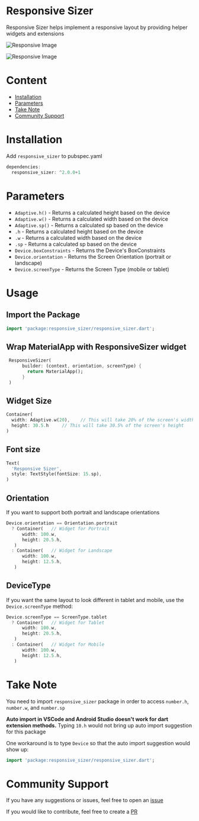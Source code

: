 # Responsive Sizer

Responsive Sizer helps implement a responsive layout by providing helper widgets and extensions

![Responsive Image](https://github.com/TechnoUrmish/Sizer/blob/master/example/images/img_ss_with_lib.png)

![Responsive Image](https://github.com/TechnoUrmish/Sizer/blob/master/example/images/img_ss_without_lib.png)

# Content

- [Installation](#Installation)
- [Parameters](#Parameters)
- [Take Note](#take-note)
- [Community Support](#community-support)

# Installation
Add `responsive_sizer` to pubspec.yaml
```dart
dependencies:
  responsive_sizer: ^2.0.0+1
```

# Parameters

* `Adaptive.h()` - Returns a calculated height based on the device
* `Adaptive.w()` - Returns a calculated width based on the device
* `Adaptive.sp()` - Returns a calculated sp based on the device
* `.h` - Returns a calculated height based on the device
* `.w` - Returns a calculated width based on the device
* `.sp` - Returns a calculated sp based on the device
* `Device.boxConstraints` - Returns the Device's BoxConstraints
* `Device.orientation` - Returns the Screen Orientation (portrait or landscape)
* `Device.screenType` - Returns the Screen Type (mobile or tablet)

# Usage

## Import the Package
```dart
import 'package:responsive_sizer/responsive_sizer.dart';
```

## Wrap MaterialApp with ResponsiveSizer widget
```dart
 ResponsiveSizer(
      builder: (context, orientation, screenType) {
        return MaterialApp();
      }
 )
```

## Widget Size
```dart
Container(
  width: Adaptive.w(20),    // This will take 20% of the screen's width
  height: 30.5.h     // This will take 30.5% of the screen's height
)
```

## Font size
```dart
Text(
  'Responsive Sizer', 
  style: TextStyle(fontSize: 15.sp),
)
```

## Orientation

If you want to support both portrait and landscape orientations
```dart
Device.orientation == Orientation.portrait
  ? Container(   // Widget for Portrait
      width: 100.w,
      height: 20.5.h,
   )
  : Container(   // Widget for Landscape
      width: 100.w,
      height: 12.5.h,
   )
```

## DeviceType

If you want the same layout to look different in tablet and mobile, use the ``Device.screenType`` method:

```dart
Device.screenType == ScreenType.tablet
  ? Container(   // Widget for Tablet
      width: 100.w,
      height: 20.5.h,
   )
  : Container(   // Widget for Mobile
      width: 100.w,
      height: 12.5.h,
   )
```

# Take Note

You need to import `responsive_sizer` package in order to access `number.h`, `number.w`, and `number.sp`

**Auto import in VSCode and Android Studio doesn't work for dart extension methods.** Typing `10.h` would not bring up auto import suggestion for this package

One workaround is to type `Device` so that the auto import suggestion would show up:
```dart
import 'package:responsive_sizer/responsive_sizer.dart';
```

# Community Support

If you have any suggestions or issues, feel free to open an [issue](https://github.com/CoderUni/responsive_sizer/issues)

If you would like to contribute, feel free to create a [PR](https://github.com/CoderUni/responsive_sizer/pulls)